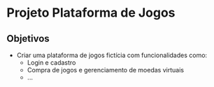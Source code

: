 # Projeto Plataforma de Jogos #

## Objetivos ##

- Criar uma plataforma de jogos fictícia com funcionalidades como: 
  - Login e cadastro
  - Compra de jogos e gerenciamento de moedas virtuais
  - ...